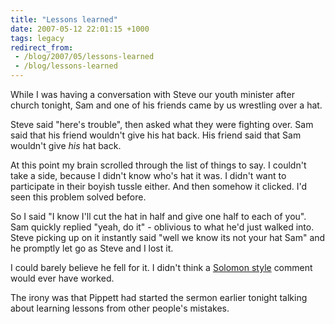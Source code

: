 ```yaml
---
title: "Lessons learned"
date: 2007-05-12 22:01:15 +1000
tags: legacy
redirect_from:
 - /blog/2007/05/lessons-learned
 - /blog/lessons-learned
---
```


While I was having a conversation with Steve our youth minister after church tonight, Sam and one of his friends came by us wrestling over a hat.

Steve said "here's trouble", then asked what they were fighting over. Sam said that his friend wouldn't give his hat back. His friend said that Sam wouldn't give <i>his</i> hat back.

At this point my brain scrolled through the list of things to say. I couldn't take a side, because I didn't know who's hat it was. I didn't want to participate in their boyish tussle either. And then somehow it clicked. I'd seen this problem solved before.

So I said "I know I'll cut the hat in half and give one half to each of you". Sam quickly replied "yeah, do it" - oblivious to what he'd just walked into. Steve picking up on it instantly said "well we know its not your hat Sam" and he promptly let go as Steve and I lost it.

I could barely believe he fell for it. I didn't think a <a href="http://www.biblegateway.com/passage/?search=1%20Kings%203:16-28;&version=31;">Solomon style</a> comment would ever have worked.

The irony was that Pippett had started the sermon earlier tonight talking about learning lessons from other people's mistakes.<!--break-->
